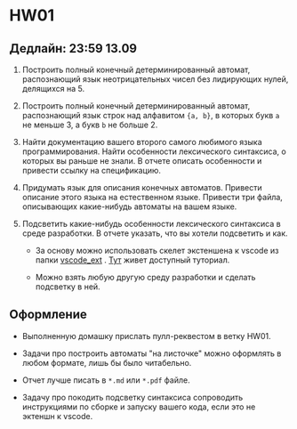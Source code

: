 # HW01

## Дедлайн: 23:59 13.09

1. Построить полный конечный детерминированный автомат, распознающий язык неотрицательных чисел без лидирующих нулей,
   делящихся на 5.

2. Построить полный конечный детерминированный автомат, распознающий язык строк над алфавитом `{a, b}`, в которых
   букв `a` не меньше 3, а букв `b` не больше 2.

3. Найти документацию вашего второго самого любимого языка программирования. Найти особенности лексического синтаксиса,
   о которых вы раньше не знали. В отчете описать особенности и привести ссылку на спецификацию.

4. Придумать язык для описания конечных автоматов. Привести описание этого языка на естественном языке. Привести три
   файла, описывающих какие-нибудь автоматы на вашем языке.

5. Подсветить какие-нибудь особенности лексического синтаксиса в среде разработки. В отчете указать, что вы хотели
   подсветить и как.

    * За основу можно использовать скелет экстеншена к vscode из папки [vscode_ext](vscode_ext)
      . [Тут](https://code.visualstudio.com/api/get-started/your-first-extension) живет доступный туториал.

    * Можно взять любую другую среду разработки и сделать подсветку в ней.

## Оформление

* Выполненную домашку прислать пулл-реквестом в ветку HW01.

* Задачи про построить автоматы "на листочке" можно оформлять в любом формате, лишь бы было читабельно.

* Отчет лучше писать в `*.md` или `*.pdf` файле.

* Задачу про покодить подсветку синтаксиса сопроводить инструкциями по сборке и запуску вашего кода, если это не эктеншн
  к vscode.




















